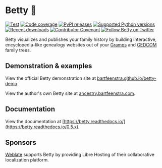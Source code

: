 # Betty 👵

[![Test](https://github.com/bartfeenstra/betty/actions/workflows/test.yml/badge.svg?branch=0.5.x)](https://github.com/bartfeenstra/betty/actions/workflows/test.yml) [![Code coverage](https://codecov.io/gh/bartfeenstra/betty/branch/0.5.x/graph/badge.svg)](https://codecov.io/gh/bartfeenstra/betty) [![PyPI releases](https://badge.fury.io/py/betty.svg)](https://pypi.org/project/betty/) [![Supported Python versions](https://img.shields.io/pypi/pyversions/betty.svg?logo=python&logoColor=FBE072)](https://pypi.org/project/betty/) [![Recent downloads](https://img.shields.io/pypi/dm/betty.svg)](https://pypi.org/project/betty/) [![Contributor Covenant](https://img.shields.io/badge/Contributor%20Covenant-2.1-4baaaa.svg)](CODE_OF_CONDUCT.md)  [![Follow Betty on Twitter](https://img.shields.io/twitter/follow/Betty_Project.svg?label=Betty_Project&style=flat&logo=twitter&logoColor=4FADFF)](https://twitter.com/Betty_Project)

Betty visualizes and publishes your family history by building interactive, encyclopedia-like genealogy websites out of your
[Gramps](https://gramps-project.org/) and [GEDCOM](https://en.wikipedia.org/wiki/GEDCOM) family trees.

## Demonstration & examples

View the official Betty demonstration site at [bartfeenstra.github.io/betty-demo](https://bartfeenstra.github.io/betty-demo).

View the author's own Betty site at [ancestry.bartfeenstra.com](https://ancestry.bartfeenstra.com).

## Documentation

View the documentation at [https://betty.readthedocs.io/](https://betty.readthedocs.io/0.5.x).

## Sponsors

[Weblate](https://weblate.org/) supports Betty by providing Libre Hosting of their collaborative localization platform.
